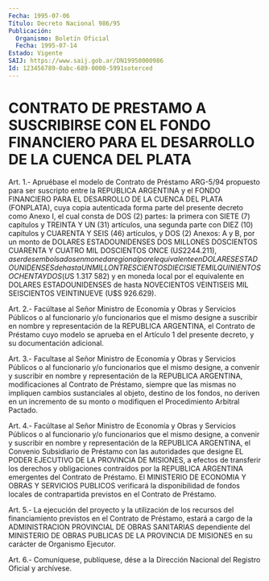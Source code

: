 ```yaml
---
Fecha: 1995-07-06
Título: Decreto Nacional 986/95
Publicación:
  Organismo: Boletín Oficial
  Fecha: 1995-07-14
Estado: Vigente
SAIJ: https://www.saij.gob.ar/DN19950000986
Id: 123456789-0abc-689-0000-5991soterced
---
```

# CONTRATO DE PRESTAMO A SUSCRIBIRSE CON EL FONDO FINANCIERO PARA EL DESARROLLO DE LA CUENCA DEL PLATA

<a id="1"></a>
Art.  1.- Apruébase el modelo de Contrato de Préstamo ARG-5/94 propuesto para  ser  suscripto  entre  la  REPUBLICA ARGENTINA y el FONDO  FINANCIERO  PARA  EL  DESARROLLO  DE  LA  CUENCA  DEL  PLATA (FONPLATA),  cuya  copia  autenticada  forma  parte  del   presente decreto como Anexo I, el cual consta de DOS (2) partes: la  primera con  SIETE (7) capítulos y TREINTA Y UN (31) artículos, una segunda parte  con  DIEZ (10) capítulos y CUARENTA Y SEIS (46) artículos, y DOS (2) Anexos:  A y B, por un monto de DOLARES ESTADOUNIDENSES DOS MILLONES DOSCIENTOS  CUARENTA  Y CUATRO MIL DOSCIENTOS ONCE  (U$S 2 244.211), a ser desembolsados en moneda regional por el equivalente  en  DOLARES  ESTADOUNIDENSES    de   hasta  UN  MILLON TRESCIENTOS  DIECISIETE  MIL  QUINIENTOS OCHENTA Y DOS  (U$S  1.317 582) y en moneda local por el equivalente en DOLARES ESTADOUNIDENSES  de hasta NOVECIENTOS  VEINTISEIS  MIL  SEISCIENTOS VEINTINUEVE (U$S 926.629).

<a id="2"></a>
Art.  2.-  Facúltase  al  Señor Ministro de Economía y Obras y Servicios Públicos o al funcionario  y/o  funcionarios que el mismo designe  a  suscribir en nombre y representación  de  la  REPUBLICA ARGENTINA, el  Contrato  de  Préstamo  cuyo modelo se aprueba en el Artículo  1  del  presente  decreto, y su documentación  adicional.

<a id="3"></a>
Art.  3.-  Facultase  al  Señor Ministro de Economía y Obras y Servicios Públicos o al funcionario  y/o  funcionarios que el mismo designe, a convenir y suscribir en nombre y  representación  de  la REPUBLICA   ARGENTINA,  modificaciones  al  Contrato  de  Préstamo, siempre  que  las  mismas  no  impliquen  cambios  sustanciales  al objeto, destino  de  los  fondos, no deriven en un incremento de su monto o modifiquen el Procedimiento Arbitral Pactado.

<a id="4"></a>
Art.  4.-  Facúltase  al  Señor Ministro de Economía y Obras y Servicios Públicos o al funcionario  y/o  funcionarios que el mismo designe, a convenir y suscribir en nombre y  representación  de  la REPUBLICA  ARGENTINA,  el  Convenio Subsidiario de Préstamo con las autoridades  que designe EL PODER  EJECUTIVO  DE  LA  PROVINCIA  DE MISIONES, a efectos  de  transferir  los  derechos  y  obligaciones contraídos  por  la REPUBLICA ARGENTINA emergentes del Contrato  de Préstamo. El MINISTERIO  DE  ECONOMIA  Y OBRAS Y SERVICIOS PUBLICOS verificará  la  disponibilidad de fondos locales  de  contrapartida previstos en el Contrato de Préstamo.

<a id="5"></a>
Art.  5.-  La  ejecución  del proyecto y la utilización de los recursos del financiamiento previstos  en  el Contrato de Préstamo, estará a cargo de la ADMINISTRACION PROVINCIAL  DE OBRAS SANITARIAS dependiente  del  MINISTERIO DE OBRAS PUBLICAS DE LA  PROVINCIA  DE MISIONES en su carácter de Organismo Ejecutor.

<a id="6"></a>
Art. 6.- Comuníquese, publíquese, dése a la Dirección Nacional del Registro Oficial y archívese.